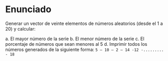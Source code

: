 # Enunciado
Generar un vector de veinte elementos de números aleatorios (desde el 1 a 20) y calcular:

a. El mayor número de la serie
b. El menor número de la serie
c. El porcentaje de números que sean menores al 5
d. Imprimir todos los números generados de la siguiente forma: `5 – 10 – 2 – 14 -12 -......... - 18`
